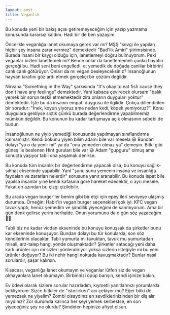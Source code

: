 ```yaml
---
layout: post
title: Veganlık
---
```


Bu konuda yeni bir bakış açısı getiremeyeceğim için yazıp yazmama konusunda kararsız kaldım. Hadi bir de ben yazayım.

Öncelikle veganlığa lanet okumaya gerek var mı? MŞŞ "sevgi ile yapılan hiçbir şey insana zarar vermez" demektedir "Bad'lik Amiri" şiirimsisinde. Burada insani bir kaygı olduğu için, lanetlemeyi doğru bulmuyorum. Peki veganlar bizleri lanetlemeli mi? Bence onlar da lanetlememeli çünkü hayatın gerçeği bu. Hadi seni beni engelledi, et yemedik de doğada canlılar birbirini canlı canlı götürüyor. Onları da mı vegan besleyeceksiniz? İnsanoğlunun hayvan tarafını göz ardı etmek gerçekçi bir çözüm değildir.

Nirvana "Something in the Way" şarkısında "It's okay to eat fish cause they don't have any feelings" demektedir. Yani kabaca çevirecek olursam "balık yemek bir sorun teşkil etmemektedir zira onların duyguları yoktur" demektedir. İşte bu da insanın empati duygusu ile ilgilidir. Çokça dillendirilen bir sorudur: "İnek, koyun yiyoruz ama neden kedi, köpek yemiyoruz?". Konu duygulara geldiyse sıçtık çünkü burada değerlendirme yapabilmemiz mümkün değildir. Bu konunun bu kadar tartışmaya açık olmasının sebebi de budur.

İnsanoğlunun ne yiyip yemediği konusunda yapılmayan sınıflandırma kalmamıştır. Kendi bokunu yiyen bilim adamı bile var mesela 😃 Bundan dolayı "ya o da yenir mi" ya da "onu yemeden olmaz ya" demeyin. Bitki gibi güneş ile beslenen Hint guruları bile var 😃 Adam "gupguru" olmuş ama sonuçta yaşıyor tabii ona yaşamak denirse.

Bu konuda tüm insanlık bir değerlendirme yapacak olsa, bu konuyu sağlık-sıhhat ekseninde yapabilir. Yani "şunu şunu yemenin insana ve insanlığa faydaları ve zararları nelerdir" sorusuna yanıt aranabilir. Bu konuda ispat bile yapılsa insanlar yine kendi kafasına göre hareket edecektir, o ayrı mesele. Fakat en azından bu çizgi çizilebilir.

Bu arada vegan burger'ler benim gibi bir etçi için epey ileri seviyeye ulaşmış durumda. Örneğin; Habit'in vegan burger seçenekleri çok iyi. KFC vegan tavuk yaptı, henüz yemedim ve şimdilik yiyeceğimi de sanmıyorum. Ama bir gün denk gelirse yerim herhalde. Onun yorumunu da o gün söz yazacağım 🐔🌱

Tabii biz ne kadar vicdan ekseninde bu konuyu konuşsak da şirketler bunu kar ekseninde konuşuyor. Bundan dolayı bu tür konularda, son söz kendilerinin olacaktır. Tabii yumurta mı tavuktan, tavuk mu yumurtadan misali, arz-talep hangi yönde oluşmaktadır? Şirketler satacağı yeni daha karlı ürünler için mi sizleri yönlendiriyor yoksa sizlerin isteğiyle mi bu yeni ürünler doğuyor? Bu iki nehir hangi noktada kavuşmaktadır? Bunlar nasıl sorulardır, şaşar kalırsın.

Kısacası, veganlığa lanet okumayın ve veganlar lütfen siz de vegan olmayanlara lanet okumayın. Birbirinizi öpüp barışın, kendi işinize bakın.

Ev ödevi olarak sizlere sorular hazırladım, kıymetli yanıtlarınızı yorumlarda bekliyorum: Sizce bitkiler de "ıstırılırken" acı çekiyor mu? Eğer bitki de yemezsek ne yiyelim? Zombi olsaydınız en sevdiklerinizinden bir diş alır mıydınız? Zor durumda kalınca her şeyi yemek serbestse, en son yiyeceğiniz şey ne olurdu? Şimdiden hepinize afiyet olsun.